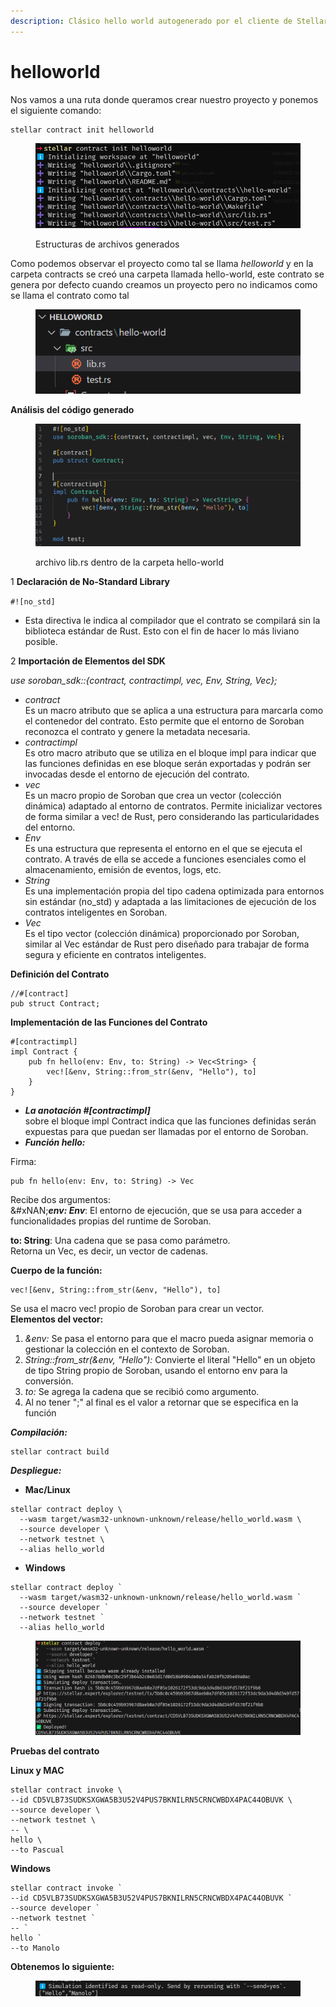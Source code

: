 ```yaml
---
description: Clásico hello world autogenerado por el cliente de Stellar
---
```


# helloworld

Nos vamos a una ruta donde queramos crear nuestro proyecto y ponemos el siguiente comando:

```
stellar contract init helloworld
```

<figure><img src="../../.gitbook/assets/image (50).png" alt=""><figcaption><p>Estructuras de archivos generados</p></figcaption></figure>

Como podemos observar el proyecto como tal se llama _helloworld_ y en la carpeta contracts se creó una carpeta llamada hello-world, este contrato se genera por defecto cuando creamos un proyecto pero no indicamos como se llama el contrato como tal

<figure><img src="../../.gitbook/assets/image (52).png" alt=""><figcaption></figcaption></figure>

**Análisis del código generado**

<figure><img src="../../.gitbook/assets/image (51).png" alt=""><figcaption><p>archivo lib.rs dentro de la carpeta hello-world</p></figcaption></figure>

1 **Declaración de No-Standard Library**

`#![no_std]`

* Esta directiva le indica al compilador que el contrato se compilará sin la biblioteca estándar de Rust. Esto con el fin de hacer lo más liviano posible.

2 **Importación de Elementos del SDK**

_use soroban\_sdk::{contract, contractimpl, vec, Env, String, Vec};_

* _contract_\
  Es un macro atributo que se aplica a una estructura para marcarla como el contenedor del contrato. Esto permite que el entorno de Soroban reconozca el contrato y genere la metadata necesaria.
* _contractimpl_\
  Es otro macro atributo que se utiliza en el bloque impl para indicar que las funciones definidas en ese bloque serán exportadas y podrán ser invocadas desde el entorno de ejecución del contrato.
* _vec_\
  Es un macro propio de Soroban que crea un vector (colección\
  dinámica) adaptado al entorno de contratos. Permite inicializar vectores de forma similar a vec! de Rust, pero considerando las particularidades del entorno.
* _Env_\
  Es una estructura que representa el entorno en el que se ejecuta el contrato. A través de ella se accede a funciones esenciales como el almacenamiento, emisión de eventos, logs, etc.
* _String_\
  Es una implementación propia del tipo cadena optimizada para entornos sin estándar (no\_std) y adaptada a las limitaciones de ejecución de los contratos inteligentes en Soroban.
* _Vec_\
  Es el tipo vector (colección dinámica) proporcionado por Soroban, similar al Vec estándar de Rust pero diseñado para trabajar de forma segura y eficiente en contratos inteligentes.

**Definición del Contrato**

```
//#[contract]
pub struct Contract;
```

**Implementación de las Funciones del Contrato**

```
#[contractimpl]
impl Contract {
    pub fn hello(env: Env, to: String) -> Vec<String> {
        vec![&env, String::from_str(&env, "Hello"), to]
    }
}
```

* _**La anotación #\[contractimpl]**_\
  sobre el bloque impl Contract indica que las funciones definidas serán expuestas para que puedan ser llamadas por el entorno de Soroban.
* _**Función hello:**_

Firma:

```
pub fn hello(env: Env, to: String) -> Vec
```

Recibe dos argumentos:\
&#xNAN;_**env: Env**_: El entorno de ejecución, que se usa para acceder a funcionalidades propias del runtime de Soroban.

**to: String**: Una cadena que se pasa como parámetro.\
Retorna un Vec, es decir, un vector de cadenas.

**Cuerpo de la función:**

```
vec![&env, String::from_str(&env, "Hello"), to]
```

Se usa el macro vec! propio de Soroban para crear un vector.\
**Elementos del vector:**

1. _\&env:_ Se pasa el entorno para que el macro pueda asignar memoria o gestionar la colección en el contexto de Soroban.
2. _String::from\_str(\&env, "Hello"):_ Convierte el literal "Hello" en un objeto de tipo String propio de Soroban, usando el entorno env para la conversión.
3. _to:_ Se agrega la cadena que se recibió como argumento.
4. Al no tener ";" al final es el valor a retornar que se especifica en la función

_**Compilación:**_

```
stellar contract build
```

_**Despliegue:**_

* **Mac/Linux**

```
stellar contract deploy \
  --wasm target/wasm32-unknown-unknown/release/hello_world.wasm \
  --source developer \
  --network testnet \
  --alias hello_world
```

* **Windows**

```
stellar contract deploy `
  --wasm target/wasm32-unknown-unknown/release/hello_world.wasm `
  --source developer `
  --network testnet `
  --alias hello_world
```

<figure><img src="../../.gitbook/assets/image (32).png" alt=""><figcaption></figcaption></figure>

**Pruebas del contrato**

**Linux y MAC**

```
stellar contract invoke \
--id CD5VLB73SUDKSXGWA5B3U52V4PUS7BKNILRN5CRNCWBDX4PAC44OBUVK \
--source developer \
--network testnet \
-- \
hello \
--to Pascual
```

**Windows**

```
stellar contract invoke `
--id CD5VLB73SUDKSXGWA5B3U52V4PUS7BKNILRN5CRNCWBDX4PAC44OBUVK `
--source developer `
--network testnet `
-- `
hello `
--to Manolo
```

**Obtenemos lo siguiente:**

<figure><img src="../../.gitbook/assets/image (33).png" alt=""><figcaption></figcaption></figure>
